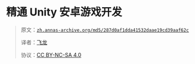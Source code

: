 # 精通 Unity 安卓游戏开发

> 原文：[`zh.annas-archive.org/md5/287d0af1dda41532daae19cd39aaf62c`](https://zh.annas-archive.org/md5/287d0af1dda41532daae19cd39aaf62c)
> 
> 译者：[飞龙](https://github.com/wizardforcel)
> 
> 协议：[CC BY-NC-SA 4.0](http://creativecommons.org/licenses/by-nc-sa/4.0/)